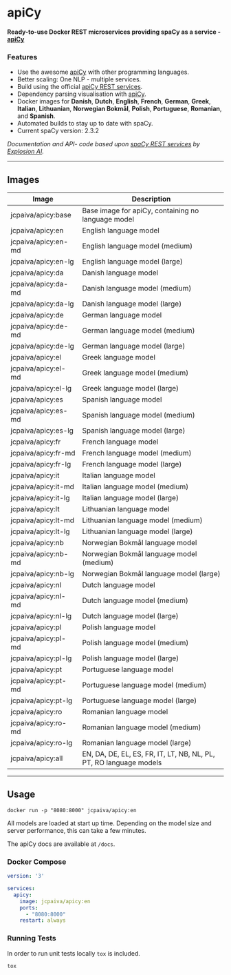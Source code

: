 # apiCy

**Ready-to-use Docker REST microservices providing spaCy as a service - [apiCy](https://github.com/josepaiva94/apicy)**

### Features

- Use the awesome [apiCy](https://github.com/josepaiva94/apicy) with other programming languages.
- Better scaling: One NLP - multiple services.
- Build using the official [apiCy REST services](https://github.com/josepaiva94/apicy).
- Dependency parsing visualisation with [apiCy](https://demos.explosion.ai/displacy/).
- Docker images for **Danish**, **Dutch**, **English**, **French**, **German**, **Greek**, **Italian**, **Lithuanian**, **Norwegian Bokmål**, **Polish**, **Portuguese**, **Romanian**, and **Spanish**.
- Automated builds to stay up to date with spaCy.
- Current spaCy version: 2.3.2

_Documentation and API- code based upon [spaCy REST services](https://github.com/explosion/spacy-services) by [Explosion AI](https://explosion.ai)._

---

## Images

| Image                       | Description                                                       |
| --------------------------- | ----------------------------------------------------------------- |
| jcpaiva/apicy:base          | Base image for apiCy, containing no language model                |
| jcpaiva/apicy:en            | English language model                                            |
| jcpaiva/apicy:en-md         | English language model (medium)                                   |
| jcpaiva/apicy:en-lg         | English language model (large)                                    |
| jcpaiva/apicy:da            | Danish language model                                             |
| jcpaiva/apicy:da-md         | Danish language model (medium)                                    |
| jcpaiva/apicy:da-lg         | Danish language model (large)                                     |
| jcpaiva/apicy:de            | German language model                                             |
| jcpaiva/apicy:de-md         | German language model (medium)                                    |
| jcpaiva/apicy:de-lg         | German language model (large)                                     |
| jcpaiva/apicy:el            | Greek language model                                              |
| jcpaiva/apicy:el-md         | Greek language model (medium)                                     |
| jcpaiva/apicy:el-lg         | Greek language model (large)                                      |
| jcpaiva/apicy:es            | Spanish language model                                            |
| jcpaiva/apicy:es-md         | Spanish language model (medium)                                   |
| jcpaiva/apicy:es-lg         | Spanish language model (large)                                    |
| jcpaiva/apicy:fr            | French language model                                             |
| jcpaiva/apicy:fr-md         | French language model (medium)                                    |
| jcpaiva/apicy:fr-lg         | French language model (large)                                     |
| jcpaiva/apicy:it            | Italian language model                                            |
| jcpaiva/apicy:it-md         | Italian language model (medium)                                   |
| jcpaiva/apicy:it-lg         | Italian language model (large)                                    |
| jcpaiva/apicy:lt            | Lithuanian language model                                         |
| jcpaiva/apicy:lt-md         | Lithuanian language model (medium)                                |
| jcpaiva/apicy:lt-lg         | Lithuanian language model (large)                                 |
| jcpaiva/apicy:nb            | Norwegian Bokmål language model                                   |
| jcpaiva/apicy:nb-md         | Norwegian Bokmål language model (medium)                          |
| jcpaiva/apicy:nb-lg         | Norwegian Bokmål language model (large)                           |
| jcpaiva/apicy:nl            | Dutch language model                                              |
| jcpaiva/apicy:nl-md         | Dutch language model (medium)                                     |
| jcpaiva/apicy:nl-lg         | Dutch language model (large)                                      |
| jcpaiva/apicy:pl            | Polish language model                                             |
| jcpaiva/apicy:pl-md         | Polish language model (medium)                                    |
| jcpaiva/apicy:pl-lg         | Polish language model (large)                                     |
| jcpaiva/apicy:pt            | Portuguese language model                                         |
| jcpaiva/apicy:pt-md         | Portuguese language model (medium)                                |
| jcpaiva/apicy:pt-lg         | Portuguese language model (large)                                 |
| jcpaiva/apicy:ro            | Romanian language model                                           |
| jcpaiva/apicy:ro-md         | Romanian language model (medium)                                  |
| jcpaiva/apicy:ro-lg         | Romanian language model (large)                                   |
| jcpaiva/apicy:all           | EN, DA, DE, EL, ES, FR, IT, LT, NB, NL, PL, PT, RO language models|

---

## Usage

`docker run -p "8080:8000" jcpaiva/apicy:en`

All models are loaded at start up time. Depending on the model size and server
performance, this can take a few minutes.

The apiCy docs are available at `/docs`.

### Docker Compose

```yaml
version: '3'

services:
  apicy:
    image: jcpaiva/apicy:en
    ports:
      - "8080:8000"
    restart: always

```

### Running Tests

In order to run unit tests locally `tox` is included.

`tox`


